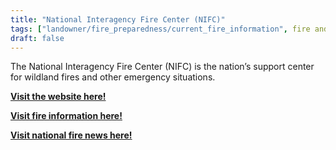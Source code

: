 ```yaml
---
title: "National Interagency Fire Center (NIFC)"
tags: ["landowner/fire_preparedness/current_fire_information", fire and forestry groups, fire information]
draft: false
---
```


The National Interagency Fire Center (NIFC) is the nation’s support center for wildland fires and other emergency situations. 


[**Visit the website here!**](https://www.nifc.gov)

[**Visit fire information here!**](https://www.nifc.gov/fire-information)

[**Visit national fire news here!**](https://www.nifc.gov/fire-information/nfn)
